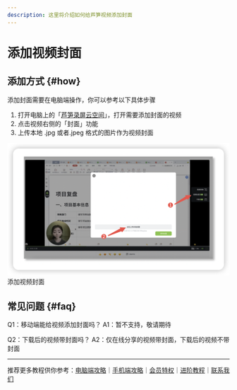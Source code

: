 ```yaml
---
description: 这里将介绍如何给芦笋视频添加封面
---
```


# 添加视频封面

## 添加方式 {#how}

添加封面需要在电脑端操作，你可以参考以下具体步骤

1. 打开电脑上的「[芦笋录屏云空间](https://lusun.com/dashboard/videos)」，打开需要添加封面的视频
2. 点击视频右侧的「封面」功能
3. 上传本地 .jpg 或者.jpeg 格式的图片作为视频封面

<ImgCenter><img src="../public/.gitbook/assets/fengmian.png" alt=""></ImgCenter>
<ImgDesc>添加视频封面</ImgDesc>

## 常见问题 {#faq}

Q1：移动端能给视频添加封面吗？
A1：暂不支持，敬请期待

Q2：下载后的视频带封面吗？
A2：仅在线分享的视频带封面，下载后的视频不带封面

***

推荐更多教程供你参考：[电脑端攻略](../basic/pc.md)｜[手机端攻略](../basic/phone.md)｜[会员特权](../basic/vip.md)｜[进阶教程](./)｜[联系我们](../contact.md)
